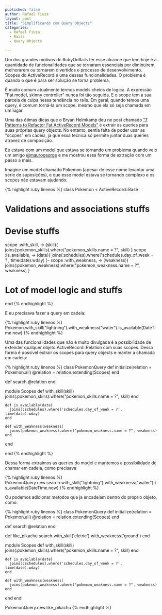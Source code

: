 ```yaml
---
published: false
author: Rafael Fiuza
layout: post
title: "Simplificando com Query Objects"
categories:
  - Rafael Fiuza
  - Rails
  - Query Objects
  
---
```


Um dos grandes motivos do RubyOnRails ter esse alcance que tem hoje é a quantidade de funcionalidades que se tornaram essenciais por diminuirem, melhorarem ou tornarem divertidos o processo de desenvolvimento.
Scopes do ActiveRecord é uma dessas funcionalidades. O problema é quando o que é para ser solução se torna problema.

<!--more-->

É muito comum atualmente termos models cheios de logica. A expressão "Fat model, skinny controller" nunca foi tão seguida. E o scope tem a sua parcela de culpa nessa tendência no rails.
Em geral, quando temos uma query, é comum torná-la um scope, mesmo que ela só seja chamada em um lugar.

Uma das ótimas dicas que o Bryan Helmkamp deu no post chamado ["7 Patterns to Refactor Fat ActiveRecord Models"](http://blog.codeclimate.com/blog/2012/10/17/7-ways-to-decompose-fat-activerecord-models/) é extrair as queries para suas próprias query objects. No entanto, sentia falta de poder usar as "scopes" em cadeia, ja que essa tecnica só permite juntar duas queries atravez de composição.

Eu estava com um model que estava se tornando um problema quando veio um amigo [@maurogeorge](https://twitter.com/maurogeorge) e me mostrou essa forma de extração com um passo a mais.

Imagine um model chamado Pokemon (apesar de esse nome levantar uma serie de suposições), e que esse model estava se tornando complexo e os scopes não estavam ajudando.

{% highlight ruby linenos %}
class Pokemon < ActiveRecord::Base
  # Validations and associations stuffs

  # Devise stuffs

  scope :with_skill, -> (skill){ joins(:pokemon_skills).where("pokemon_skills.name = ?", skill) }
  scope :is_available, -> (date){ joins(:schedules).where('schedules.day_of_week = ?', time(date).wday) }-
  scope :with_weakness, -> (weakness){ joins(:pokemon_weakness).where("pokemon_weakness.name = ?", weakness) }

  # Lot of model logic and stuffs

end
{% endhighlight %}

E eu precisava fazer a query em cadeia:

{% highlight ruby linenos %}
Pokemon.with_skill("lightning").with_weakness("water").is_available(DateTime.now)
{% endhighlight %}

Uma das funcionalidades que não é muito divulgada é a possibilidade de extender qualquer objeto ActiveRecord::Relation com suas scopes. Dessa forma é possivel extrair os scopes para query objects e manter a chamada em cadeia:

{% highlight ruby linenos %}
class PokemonQuery
  def initialize(relation = Pokemon.all)
    @relation = relation.extending(Scopes)
  end

  def search
    @relation
  end

  module Scopes
    def with_skill(skill)
      joins(:pokemon_skills).where("pokemon_skills.name = ?", skill)
    end

    def is_available(date)
      joins(:schedules).where('schedules.day_of_week = ?', time(date).wday)
    end

    def with_weakness(weakness)
      joins(pokemon_weakness).where("pokemon_weakness.name = ?", weakness)      
    end
  end

end
{% endhighlight %}

Dessa forma extraímos as queries do model e mantemos a possibilidade de chamar em cadeia, como precisava:

{% highlight ruby linenos %}
PokemonQuery.new.search.with_skill("lightning").with_weakness("water").is_available(DateTime.now)
{% endhighlight %}

Ou podemos adicionar metodos que ja encadeiam dentro do proprio objeto, como:

{% highlight ruby linenos %}
class PokemonQuery
  def initialize(relation = Pokemon.all)
    @relation = relation.extending(Scopes)
  end

  def search
    @relation
  end

  def like_pikachu
    search.with_skill('eletric').with_weakness('ground')
  end

  module Scopes
    def with_skill(skill)
      joins(:pokemon_skills).where("pokemon_skills.name = ?", skill)
    end

    def is_available(date)
      joins(:schedules).where('schedules.day_of_week = ?', time(date).wday)
    end

    def with_weakness(weakness)
      joins(pokemon_weakness).where("pokemon_weakness.name = ?", weakness)      
    end
  end
end

PokemonQuery.new.like_pikachu
{% endhighlight %}

